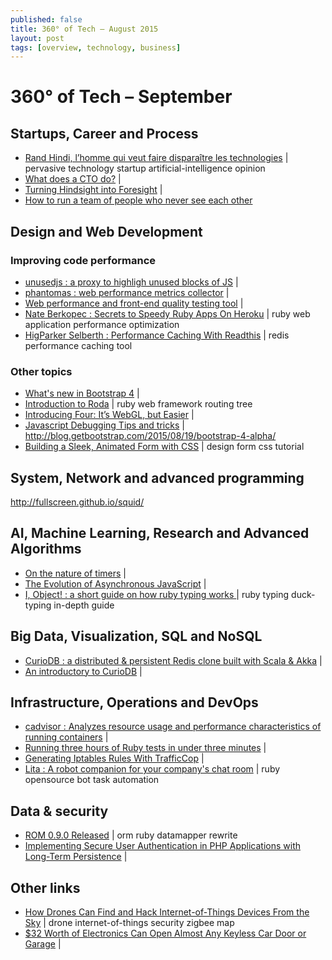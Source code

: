 ```yaml
---
published: false
title: 360° of Tech — August 2015
layout: post
tags: [overview, technology, business]
---
```


<!-- FIXME: code, tool, opinion, tutorial, news , jobs, event, podcast, video (max 2 tags par lien) -->

# 360° of Tech – September

Startups, Career and Process
----------------------------

* [Rand Hindi, l’homme qui veut faire disparaître les technologies](http://www.lemonde.fr/festival/article/2015/07/22/rand-hindi-l-homme-qui-veut-faire-disparaitre-les-technologies_4693695_4415198.html) | pervasive technology startup artificial-intelligence opinion
* [What does a CTO do?](http://code.dblock.org/2015/05/23/what-does-a-cto-do.html) |
* [Turning Hindsight into Foresight](http://code.dblock.org/2015/09/01/turning-hindsight-into-foresight.html) |
* [How to run a team of people who never see each other](http://qz.com/230998/how-to-run-a-team-of-people-who-never-see-each-other/)

Design and Web Development
--------------------------

### Improving code performance

* [unusedjs : a proxy to highligh unused blocks of JS](https://github.com/gmetais/unusedjs) | 
* [phantomas : web performance metrics collector](https://github.com/gmetais/phantomas) |
* [Web performance and front-end quality testing tool](https://github.com/gmetais/YellowLabTools) |
* [Nate Berkopec : Secrets to Speedy Ruby Apps On Heroku](http://www.nateberkopec.com/2015/07/22/secrets-to-speedy-ruby-apps-on-heroku.html) | ruby web application performance optimization
* [HigParker Selberth : Performance Caching With Readthis](http://sorentwo.com/2015/07/20/high-performance-caching-with-readthis.html?utm_source=rubyweekly&utm_medium=email) | redis performance caching tool

### Other topics

* [What's new in Bootstrap 4](https://scotch.io/bar-talk/whats-new-in-bootstrap-4) |
* [Introduction to Roda](http://twin.github.io/introduction-to-roda/) | ruby web framework routing tree
* [Introducing Four: It’s WebGL, but Easier](http://www.sitepoint.com/introducing-four-webgl-easier/) |
* [Javascript Debugging Tips and tricks](http://www.zsoltnagy.eu/javascript-debugging-tips-and-tricks/) |
http://blog.getbootstrap.com/2015/08/19/bootstrap-4-alpha/
* [Building a Sleek, Animated Form with CSS](http://product.hubspot.com/blog/how-to-build-a-sleek-animated-input-form-with-css) | design form css tutorial

System, Network and advanced programming
----------------------------------------

http://fullscreen.github.io/squid/


AI, Machine Learning, Research and Advanced Algorithms
------------------------------------------------------

* [On the nature of timers](http://blog.getify.com/on-the-nature-of-timers/) |
* [The Evolution of Asynchronous JavaScript](https://blog.risingstack.com/asynchronous-javascript/) |
* [I, Object! : a short guide on how ruby typing works ](http://jakeyesbeck.com/2015/08/23/ruby-objects/) | ruby typing duck-typing in-depth guide


Big Data, Visualization, SQL and NoSQL
--------------------------------------

* [CurioDB : a distributed & persistent Redis clone built with Scala & Akka](https://github.com/stephenmcd/curiodb) |
* [An introductory to CurioDB](http://blog.jupo.org/2015/07/08/curiodb-a-distributed-persistent-redis-clone/) |


Infrastructure, Operations and DevOps
-------------------------------------

* [cadvisor : Analyzes resource usage and performance characteristics of running containers](https://github.com/google/cadvisor) |
* [Running three hours of Ruby tests in under three minutes](https://stripe.com/blog/distributed-ruby-testing) |
* [Generating Iptables Rules With TrafficCop](https://engineering.opendns.com/2015/08/31/generating-iptables-rules-with-trafficcop/) |
* [Lita : A robot companion for your company's chat room](https://www.lita.io/) | ruby opensource bot task automation

Data & security
---------------

* [ROM 0.9.0 Released](http://rom-rb.org/blog/2015/08/19/rom-0-9-0-released/) | orm ruby datamapper rewrite
* [Implementing Secure User Authentication in PHP Applications with Long-Term Persistence](https://paragonie.com/blog/2015/04/secure-authentication-php-with-long-term-persistence) | 


Other links
-----------

* [How Drones Can Find and Hack Internet-of-Things Devices From the Sky](http://thehackernews.com/2015/08/hacking-internet-of-things-drone.html) | drone internet-of-things security zigbee map
* [$32 Worth of Electronics Can Open Almost Any Keyless Car Door or Garage](http://gizmodo.com/32-worth-of-electronics-can-open-almost-any-keyless-ca-1723072763) |


